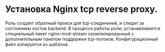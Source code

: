 # Установка Nginx tcp reverse proxy.

Роль создает обратный прокси для tcp-соединений, и следит за состоянием хостов backend.
В процессе работы роли, устанавливается специальный пакет nginx-mod-stream скомпилированный с дополнительным пакетом поддержки tcp-потоков. Конфигурационный файл копируется из шаблона.
